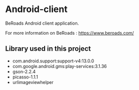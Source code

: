 Android-client
==========

BeRoads Android client application.

For more information on BeRoads : https://www.beroads.com/

Library used in this project
------
* com.android.support:support-v4:13.0.0
* com.google.android.gms:play-services:3.1.36
* gson-2.2.4
* picasso-1.1.1
* urlimageviewhelper